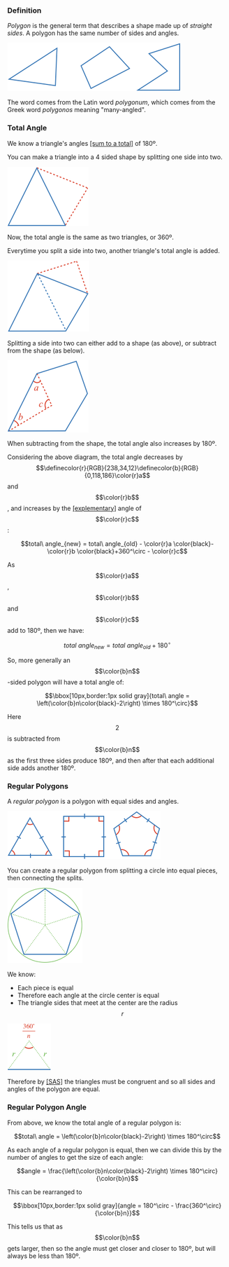 ### Definition

*Polygon* is the general term that describes a shape made up of *straight sides*. A polygon has the same number of sides and angles.

![](examples.png)

The word comes from the Latin word _polygonum_, which comes from the Greek word _polygonos_ meaning "many-angled".

### Total Angle

We know a triangle's angles [[sum to a total]]((qr,'Math/Geometry_1/Triangles/base/AngleSum',#00756F)) of 180º.

You can make a triangle into a 4 sided shape by splitting one side into two.

![](quad.png)

Now, the total angle is the same as two triangles, or 360º.

Everytime you split a side into two, another triangle's total angle is added.

![](pent.png)

Splitting a side into two can either add to a shape (as above), or subtract from the shape (as below).

![](inside.png)

When subtracting from the shape, the total angle also increases by 180º.

Considering the above diagram, the total angle decreases by $$\definecolor{r}{RGB}{238,34,12}\definecolor{b}{RGB}{0,118,186}\color{r}a$$ and $$\color{r}b$$, and increases by the [[explementary]]((qr,'Math/Geometry_1/AngleGroups/base/Explementary',#00756F)) angle of $$\color{r}c$$:

$$total\ angle_{new} = total\ angle_{old} - \color{r}a \color{black}- \color{r}b \color{black}+360^\circ - \color{r}c$$

As $$\color{r}a$$, $$\color{r}b$$ and $$\color{r}c$$ add to 180º, then we have:

$$total\ angle_{new} = total\ angle_{old} + 180^\circ$$

So, more generally an $$\color{b}n$$-sided polygon will have a total angle of:

$$\bbox[10px,border:1px solid gray]{total\ angle = \left(\color{b}n\color{black}-2\right) \times 180^\circ}$$

Here $$2$$ is subtracted from $$\color{b}n$$ as the first three sides produce 180º, and then after that each additional side adds another 180º.

### Regular Polygons

A *regular polygon* is a polygon with equal sides and angles.

![](regular_examples.png)

You can create a regular polygon from splitting a circle into equal pieces, then connecting the splits.

![](split.png)

We know:

* Each piece is equal
* Therefore each angle at the circle center is equal
* The triangle sides that meet at the center are the radius $$r$$

![](tri.png)

Therefore by [[SAS]]((qr,'Math/Geometry_1/CongruentTriangles/base/Sas',#00756F)) the triangles must be congruent and so all sides and angles of the polygon are equal.


### Regular Polygon Angle

From above, we know the total angle of a regular polygon is:

$$total\ angle = \left(\color{b}n\color{black}-2\right) \times 180^\circ$$

As each angle of a regular polygon is equal, then we can divide this by the number of angles to get the size of each angle:

$$angle = \frac{\left(\color{b}n\color{black}-2\right) \times 180^\circ}{\color{b}n}$$

This can be rearranged to

$$\bbox[10px,border:1px solid gray]{angle = 180^\circ - \frac{360^\circ}{\color{b}n}}$$

This tells us that as $$\color{b}n$$ gets larger, then so the angle must get closer and closer to 180º, but will always be less than 180º.
